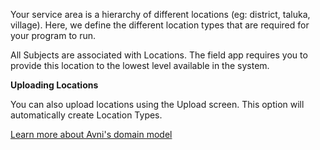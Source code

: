Your service area is a hierarchy of different locations (eg: district, taluka, village). Here, we define the different location types that are required for your program to run.

All Subjects are associated with Locations. The field app requires you to provide this location to the lowest level available in the system.

**Uploading Locations**

You can also upload locations using the Upload screen. This option will automatically create Location Types.

[Learn more about Avni's domain model](https://avni.readme.io/docs/avnis-domain-model-of-field-based-work)
